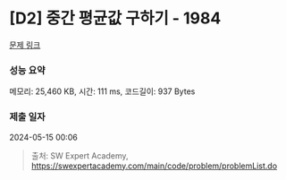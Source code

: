 # [D2] 중간 평균값 구하기 - 1984 

[문제 링크](https://swexpertacademy.com/main/code/problem/problemDetail.do?contestProbId=AV5Pw_-KAdcDFAUq) 

### 성능 요약

메모리: 25,460 KB, 시간: 111 ms, 코드길이: 937 Bytes

### 제출 일자

2024-05-15 00:06



> 출처: SW Expert Academy, https://swexpertacademy.com/main/code/problem/problemList.do